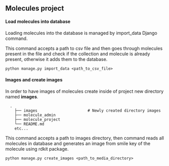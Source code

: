 ## Molecules project

#### Load molecules into database
Loading molecules into the database is managed by import_data Django command.  

This command accepts  a path to csv file and then goes through molecules present
in the file and check if the collection and molecule is already present,
otherwise it adds them to the database.
```commandline
python manage.py import_data <path_to_csv_file>
```
#### Images and create images
In order to have images of molecules create inside of project new directory named **images**. 
```
  .  
    ├── images                      # Newly created directory images  
    ├── molecule_admin                
    ├── molecule_project                    
    └── README.md  
    etc...
```

This command accepts a path to images directory, then command reads all molecules in database and 
generates an image from smile key of the molecule using rdkit package.
```commandline
python manage.py create_images <path_to_media_directory>
```

